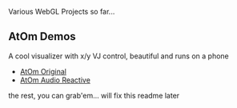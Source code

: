 Various WebGL Projects so far... 

## AtOm Demos
A cool visualizer with x/y VJ control, beautiful and runs on a phone
- [AtOm Original](https://lks-ai.github.io/misc/atom.html)
- [AtOm Audio Reactive](https://lks-ai.github.io/misc/react)

the rest, you can grab'em... will fix this readme later
